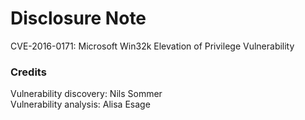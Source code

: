 # Disclosure Note

CVE-2016-0171: Microsoft Win32k Elevation of Privilege Vulnerability

### Credits

Vulnerability discovery: Nils Sommer  
Vulnerability analysis: Alisa Esage
